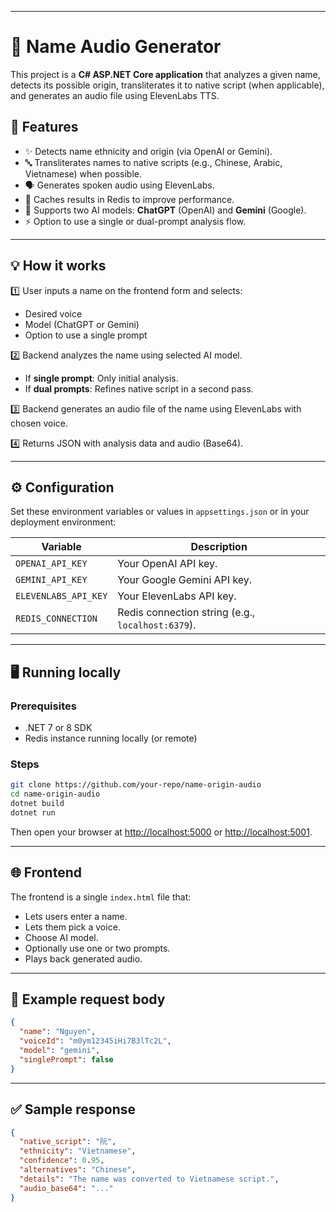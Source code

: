 ﻿
---

# 🎤 Name Audio Generator

This project is a **C# ASP.NET Core application** that analyzes a given name, detects its possible origin, transliterates it to native script (when applicable), and generates an audio file using ElevenLabs TTS.

## 🚀 Features

* ✨ Detects name ethnicity and origin (via OpenAI or Gemini).
* 🔤 Transliterates names to native scripts (e.g., Chinese, Arabic, Vietnamese) when possible.
* 🗣️ Generates spoken audio using ElevenLabs.
* 💾 Caches results in Redis to improve performance.
* 💬 Supports two AI models: **ChatGPT** (OpenAI) and **Gemini** (Google).
* ⚡ Option to use a single or dual-prompt analysis flow.

---

## 💡 How it works

1️⃣ User inputs a name on the frontend form and selects:

* Desired voice
* Model (ChatGPT or Gemini)
* Option to use a single prompt

2️⃣ Backend analyzes the name using selected AI model.

* If **single prompt**: Only initial analysis.
* If **dual prompts**: Refines native script in a second pass.

3️⃣ Backend generates an audio file of the name using ElevenLabs with chosen voice.

4️⃣ Returns JSON with analysis data and audio (Base64).

---

## ⚙️ Configuration

Set these environment variables or values in `appsettings.json` or in your deployment environment:

| Variable             | Description                                       |
| -------------------- | ------------------------------------------------- |
| `OPENAI_API_KEY`     | Your OpenAI API key.                              |
| `GEMINI_API_KEY`     | Your Google Gemini API key.                       |
| `ELEVENLABS_API_KEY` | Your ElevenLabs API key.                          |
| `REDIS_CONNECTION`   | Redis connection string (e.g., `localhost:6379`). |

---

## 🖥️ Running locally

### Prerequisites

* .NET 7 or 8 SDK
* Redis instance running locally (or remote)

### Steps

```bash
git clone https://github.com/your-repo/name-origin-audio
cd name-origin-audio
dotnet build
dotnet run
```

Then open your browser at [http://localhost:5000](http://localhost:5000) or [http://localhost:5001](http://localhost:5001).

---

## 🌐 Frontend

The frontend is a single `index.html` file that:

* Lets users enter a name.
* Lets them pick a voice.
* Choose AI model.
* Optionally use one or two prompts.
* Plays back generated audio.

---

## 📄 Example request body

```json
{
  "name": "Nguyen",
  "voiceId": "m0ym12345iHi7B3lTc2L",
  "model": "gemini",
  "singlePrompt": false
}
```

---

## ✅ Sample response

```json
{
  "native_script": "阮",
  "ethnicity": "Vietnamese",
  "confidence": 0.95,
  "alternatives": "Chinese",
  "details": "The name was converted to Vietnamese script.",
  "audio_base64": "..."
}
```

